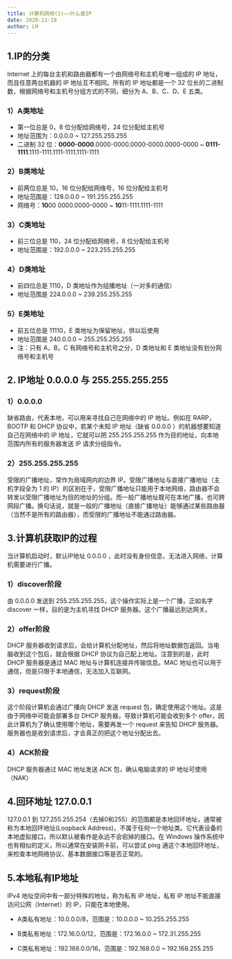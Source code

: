 ```yaml
---
title: 计算机网络(1)——什么是IP
date: 2020-11-18
author: LM
---
```


## 1.IP的分类

Internet 上的每台主机和路由器都有一个由网络号和主机号唯一组成的 IP 地址，而且任意两台机器的 IP 地址互不相同。所有的 IP 地址都是一个 32 位长的二进制数，根据网络号和主机号分组方式的不同，细分为 A、B、C、D、E 五类。

### 1）A类地址

- 第一位总是 0，8 位分配给网络号，24 位分配给主机号
- 地址范围为：0.0.0.0 ~ 127.255.255.255
- 二进制 32 位：**0000-0000**.0000-0000.0000-0000.0000-0000 ~ **0111-1111**.1111-1111.1111-1111.1111-1111

### 2）B类地址

- 前两位总是 10，16 位分配给网络号，16 位分配给主机号
- 地址范围是：128.0.0.0 ~ 191.255.255.255
- 网络号：**10**00 0000.0000-0000 ~ **10**11-1111.1111-1111

### 3）C类地址

- 前三位总是 110，24 位分配给网络号，8 位分配给主机号
- 地址范围是：192.0.0.0 ~ 223.255.255.255

### 4）D类地址

- 前四位总是 1110，D 类地址作为组播地址（一对多的通信）
- 地址范围是 224.0.0.0 ~ 239.255.255.255

### 5）E类地址

- 前五位总是 11110，E 类地址为保留地址，供以后使用
- 地址范围是 240.0.0.0 ~ 255.255.255.255
- 注：只有 A，B，C 有网络号和主机号之分，D 类地址和 E 类地址没有划分网络号和主机号

## 2. IP地址 0.0.0.0  与 255.255.255.255

### 1）0.0.0.0

缺省路由，代表本地，可以用来寻找自己在网络中的 IP 地址。例如在 RARP，BOOTP 和 DHCP 协议中，若某个未知 IP 地址（缺省 0.0.0.0 ）的机器想要知道自己在网络中的 IP 地址，它就可以把 255.255.255.255 作为目的地址，向本地范围内所有的服务器发送 IP 请求分组指令。

### 2）255.255.255.255

受限的广播地址，常作为局域网内的边界 IP。受限广播地址与直接广播地址（主机字段全为 1 的 IP）的区别在于，受限广播地址只能用于本地网络，路由器不会转发以受限广播地址为目的地址的分组。而一般广播地址既可在本地广播，也可跨网段广播。换句话说，就是一般的广播地址（直接广播地址）能够通过某些路由器（当然不是所有的路由器），而受限的广播地址不能通过路由器。

## 3.计算机获取IP的过程

当计算机启动时，默认IP地址 0.0.0.0 ，此时没有身份信息，无法进入网络，计算机需要进行广播。

### 1）discover阶段

由 0.0.0.0 发送到 255.255.255.255，这个操作实际上是一个广播，正如名字 discover 一样，目的是为主机寻找 DHCP 服务器。这个广播最远到达网关。

### 2）offer阶段

DHCP 服务器收到请求后，会给计算机分配地址，然后将地址数据包返回。当电脑收到这个包后，就会根据 DHCP 协议为自己配上地址。注意到的是，此时 DHCP 服务器是通过 MAC 地址与计算机连接并传输信息。MAC 地址也可以用于通信，但是只限于本地通信，无法加入互联网。

### 3）request阶段

这个阶段计算机会通过广播向 DHCP 发送 request 包，确定使用这个地址。这是由于网络中可能会部署多台 DHCP 服务器，导致计算机可能会收到多个 offer，因此计算机为了确认使用哪个地址，需要再发一个 request 来告知 DHCP 服务器。服务器也是收到请求后，才会真正的把这个地址分配出去。

### 4）ACK阶段

DHCP 服务器通过 MAC 地址发送 ACK 包，确认电脑请求的 IP 地址可使用（NAK）

## 4.回环地址 127.0.0.1

127.0.0.1 到 127.255.255.254（去掉0和255）的范围都是本地回环地址，通常被称为本地回环地址(Loopback Address)，不属于任何一个地址类。它代表设备的本地虚拟接口，所以默认被看作是永远不会宕掉的接口。在 Windows 操作系统中也有相似的定义，所以通常在安装网卡前，可以尝试 ping 通这个本地回环地址，来检查本地网络协议、基本数据接口等是否正常的。

## 5.本地私有IP地址

IPv4 地址空间中有一部分特殊的地址，称为私有 IP 地址，私有 IP 地址不能直接访问公网（Internet）的 IP，只能在本地使用。

- A类私有地址：10.0.0.0/8，范围是：10.0.0.0 ~ 10.255.255.255

- B类私有地址：172.16.0.0/12，范围是：172.16.0.0 ~ 172.31.255.255

- C类私有地址：192.168.0.0/16，范围是：192.168.0.0 ~ 192.168.255.255